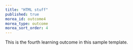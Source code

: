 ```yaml
---
title: "HTML stuff"
published: true
morea_id: outcome4
morea_type: outcome
morea_sort_order: 4
---
```

This is the fourth learning outcome in this sample template.
